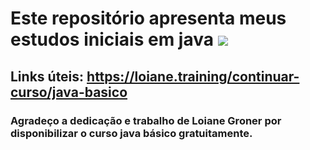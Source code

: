 # Este repositório apresenta meus estudos iniciais em java ![](https://www.celsonunes.com.br/wp-content/uploads/2018/05/java-logo.png)

## Links úteis: <https://loiane.training/continuar-curso/java-basico>

### Agradeço a dedicação e trabalho de Loiane Groner por disponibilizar o curso java básico gratuitamente.
